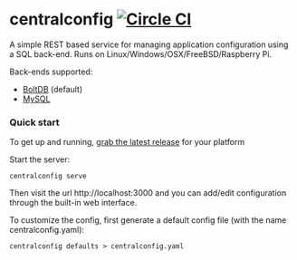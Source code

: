 # centralconfig [![Circle CI](https://circleci.com/gh/danesparza/centralconfig.svg?style=svg)](https://circleci.com/gh/danesparza/centralconfig)
A simple REST based service for managing application configuration using a SQL back-end.  Runs on Linux/Windows/OSX/FreeBSD/Raspberry Pi.

Back-ends supported:
- [BoltDB](https://github.com/boltdb/bolt) (default)
- [MySQL](https://www.mysql.com/)

### Quick start
To get up and running, [grab the latest release](https://github.com/danesparza/centralconfig/releases/latest) for your platform

Start the server:
```
centralconfig serve
```
Then visit the url http://localhost:3000 and you can add/edit configuration through the built-in web interface.

To customize the config, first generate a default config file (with the name centralconfig.yaml):
```
centralconfig defaults > centralconfig.yaml
```
